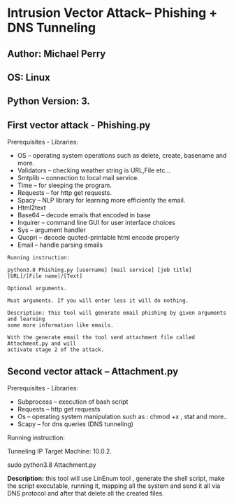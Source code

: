 # Intrusion Vector Attack– Phishing + DNS Tunneling

## Author: Michael Perry

## OS: Linux

## Python Version: 3.

## First vector attack - Phishing.py

Prerequisites - Libraries:

- OS – operating system operations such as delete, create, basename and more.
- Validators – checking weather string is URL,File etc...
- Smtplib – connection to local mail service.
- Time – for sleeping the program.
- Requests – for http get requests.
- Spacy – NLP library for learning more efficiently the email.
- Html2text
- Base64 – decode emails that encoded in base
- Inquirer – command line GUI for user interface choices
- Sys – argument handler
- Quopri – decode quoted-printable html encode properly
- Email – handle parsing emails

```
Running instruction:
```
```
python3.8 Phishing.py [username] [mail service] [job title] [URL]/[File name]/[Text]
```
```
Optional arguments.
```
```
Must arguments. If you will enter less it will do nothing.
```
```
Description: this tool will generate email phishing by given arguments and learning
some more information like emails.
```
```
With the generate email the tool send attachment file called Attachment.py and will
activate stage 2 of the attack.
```
## Second vector attack – Attachment.py

Prerequisites - Libraries:

- Subprocess – execution of bash script
- Requests – http get requests
- Os – operating system manipulation such as : chmod +x , stat and more..
- Scapy – for dns queries (DNS tunneling)

Running instruction:

Tunneling IP Target Machine: 10.0.2.

sudo python3.8 Attachment.py


**Description:** this tool will use LinEnum tool , generate the shell script, make the script
executable, running it, mapping all the system and send it all via DNS protocol and after that
delete all the created files.


